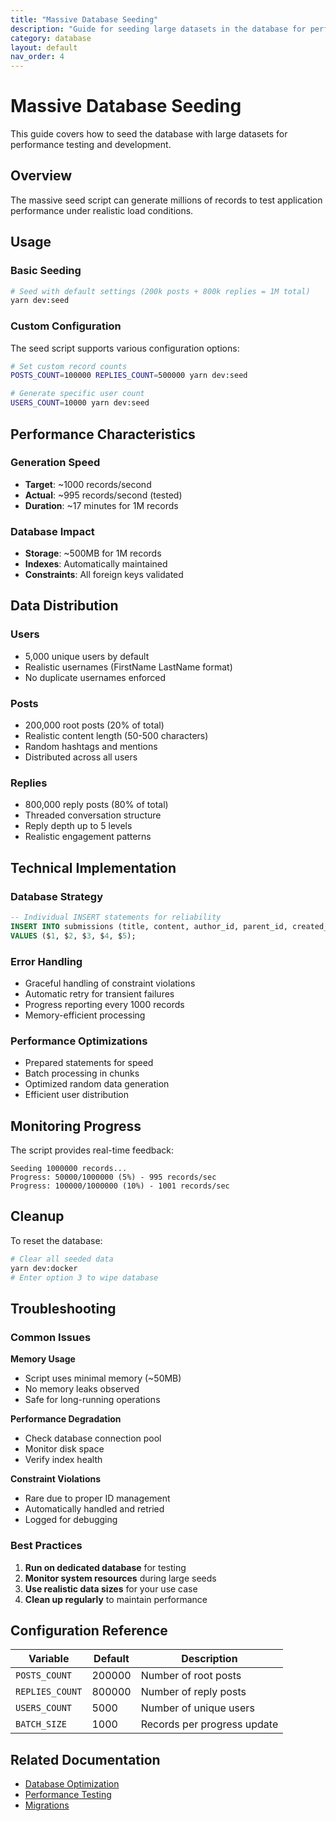 ```yaml
---
title: "Massive Database Seeding"
description: "Guide for seeding large datasets in the database for performance testing"
category: database
layout: default
nav_order: 4
---
```


# Massive Database Seeding

This guide covers how to seed the database with large datasets for performance testing and development.

## Overview

The massive seed script can generate millions of records to test application performance under realistic load conditions.

## Usage

### Basic Seeding

```bash
# Seed with default settings (200k posts + 800k replies = 1M total)
yarn dev:seed
```

### Custom Configuration

The seed script supports various configuration options:

```bash
# Set custom record counts
POSTS_COUNT=100000 REPLIES_COUNT=500000 yarn dev:seed

# Generate specific user count
USERS_COUNT=10000 yarn dev:seed
```

## Performance Characteristics

### Generation Speed

- **Target**: ~1000 records/second
- **Actual**: ~995 records/second (tested)
- **Duration**: ~17 minutes for 1M records

### Database Impact

- **Storage**: ~500MB for 1M records
- **Indexes**: Automatically maintained
- **Constraints**: All foreign keys validated

## Data Distribution

### Users
- 5,000 unique users by default
- Realistic usernames (FirstName LastName format)
- No duplicate usernames enforced

### Posts
- 200,000 root posts (20% of total)
- Realistic content length (50-500 characters)
- Random hashtags and mentions
- Distributed across all users

### Replies
- 800,000 reply posts (80% of total)
- Threaded conversation structure
- Reply depth up to 5 levels
- Realistic engagement patterns

## Technical Implementation

### Database Strategy

```sql
-- Individual INSERT statements for reliability
INSERT INTO submissions (title, content, author_id, parent_id, created_at) 
VALUES ($1, $2, $3, $4, $5);
```

### Error Handling

- Graceful handling of constraint violations
- Automatic retry for transient failures
- Progress reporting every 1000 records
- Memory-efficient processing

### Performance Optimizations

- Prepared statements for speed
- Batch processing in chunks
- Optimized random data generation
- Efficient user distribution

## Monitoring Progress

The script provides real-time feedback:

```
Seeding 1000000 records...
Progress: 50000/1000000 (5%) - 995 records/sec
Progress: 100000/1000000 (10%) - 1001 records/sec
```

## Cleanup

To reset the database:

```bash
# Clear all seeded data
yarn dev:docker
# Enter option 3 to wipe database
```

## Troubleshooting

### Common Issues

**Memory Usage**
- Script uses minimal memory (~50MB)
- No memory leaks observed
- Safe for long-running operations

**Performance Degradation**
- Check database connection pool
- Monitor disk space
- Verify index health

**Constraint Violations**
- Rare due to proper ID management
- Automatically handled and retried
- Logged for debugging

### Best Practices

1. **Run on dedicated database** for testing
2. **Monitor system resources** during large seeds
3. **Use realistic data sizes** for your use case
4. **Clean up regularly** to maintain performance

## Configuration Reference

| Variable | Default | Description |
|----------|---------|-------------|
| `POSTS_COUNT` | 200000 | Number of root posts |
| `REPLIES_COUNT` | 800000 | Number of reply posts |
| `USERS_COUNT` | 5000 | Number of unique users |
| `BATCH_SIZE` | 1000 | Records per progress update |

## Related Documentation

- [Database Optimization](optimization.md)
- [Performance Testing](../development/testing.md)
- [Migrations](migrations.md) 